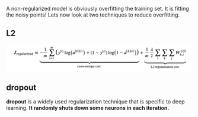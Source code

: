 A non-regularized model is obviously overfitting the training set. It is fitting the noisy points! Lets now look at two techniques to reduce overfitting.

## L2
![l2.png](l2.png)
## dropout
**dropout** is a widely used regularization technique that is specific to deep learning. 
**It randomly shuts down some neurons in each iteration.**
